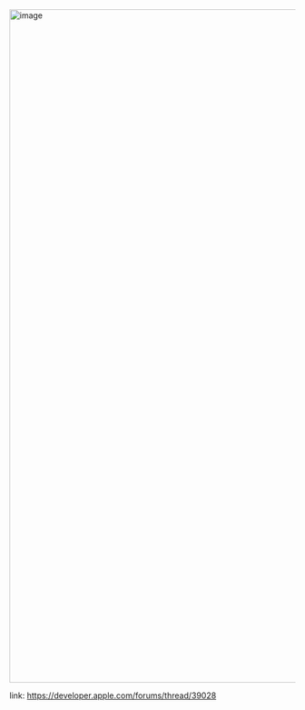 <img width="1185" alt="image" src="https://user-images.githubusercontent.com/81428296/183804225-1322ef96-e11d-43aa-bd32-674da7c64dd1.png">

link: https://developer.apple.com/forums/thread/39028
